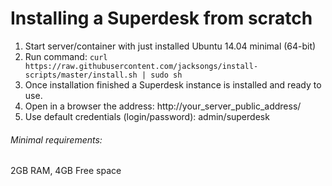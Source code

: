 # Installing a Superdesk from scratch

1. Start server/container with just installed Ubuntu 14.04 minimal (64-bit)
2. Run command:
```curl https://raw.githubusercontent.com/jacksongs/install-scripts/master/install.sh | sudo sh```
4. Once installation finished a Superdesk instance is installed and ready to use.
5. Open in a browser the address: http://your_server_public_address/
6. Use default credentials (login/password): admin/superdesk

###### Minimal requirements:
2GB RAM, 4GB Free space
